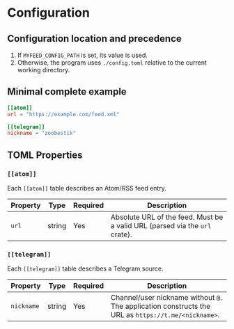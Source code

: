 # Configuration

## Configuration location and precedence

1. If `MYFEED_CONFIG_PATH` is set, its value is used.
2. Otherwise, the program uses `./config.toml` relative to the current working directory.

## Minimal complete example

```toml
[[atom]]
url = "https://example.com/feed.xml"

[[telegram]]
nickname = "zoobestik"
```

## TOML Properties

### `[[atom]]`

Each `[[atom]]` table describes an Atom/RSS feed entry.

| Property | Type   | Required | Description                                                                 |
|----------|--------|----------|-----------------------------------------------------------------------------|
| `url`    | string | Yes      | Absolute URL of the feed. Must be a valid URL (parsed via the `url` crate). |

### `[[telegram]]`

Each `[[telegram]]` table describes a Telegram source.

| Property   | Type   | Required | Description                                                                                         |
|------------|--------|----------|-----------------------------------------------------------------------------------------------------|
| `nickname` | string | Yes      | Channel/user nickname without `@`. The application constructs the URL as `https://t.me/<nickname>`. |
